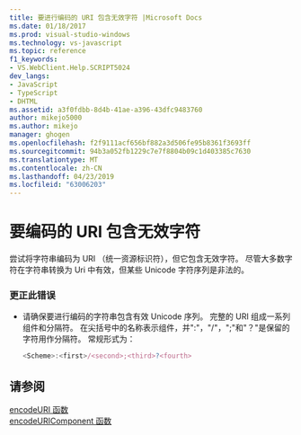 ```yaml
---
title: 要进行编码的 URI 包含无效字符 |Microsoft Docs
ms.date: 01/18/2017
ms.prod: visual-studio-windows
ms.technology: vs-javascript
ms.topic: reference
f1_keywords:
- VS.WebClient.Help.SCRIPT5024
dev_langs:
- JavaScript
- TypeScript
- DHTML
ms.assetid: a3f0fdbb-8d4b-41ae-a396-43dfc9483760
author: mikejo5000
ms.author: mikejo
manager: ghogen
ms.openlocfilehash: f2f9111acf656bf882a3d506fe95b8361f3693ff
ms.sourcegitcommit: 94b3a052fb1229c7e7f8804b09c1d403385c7630
ms.translationtype: MT
ms.contentlocale: zh-CN
ms.lasthandoff: 04/23/2019
ms.locfileid: "63006203"
---
```

# <a name="the-uri-to-be-encoded-contains-an-invalid-character"></a>要编码的 URI 包含无效字符
尝试将字符串编码为 URI （统一资源标识符），但它包含无效字符。 尽管大多数字符在字符串转换为 Uri 中有效，但某些 Unicode 字符序列是非法的。  
  
### <a name="to-correct-this-error"></a>更正此错误  
  
- 请确保要进行编码的字符串包含有效 Unicode 序列。 完整的 URI 组成一系列组件和分隔符。 在尖括号中的名称表示组件，并":"，"/"，";"和"？"是保留的字符用作分隔符。 常规形式为：  
  
    ```JavaScript  
    <Scheme>:<first>/<second>;<third>?<fourth>  
    ```  
  
## <a name="see-also"></a>请参阅  
 [encodeURI 函数](../../javascript/reference/encodeuri-function-javascript.md)   
 [encodeURIComponent 函数](../../javascript/reference/encodeuricomponent-function-javascript.md)